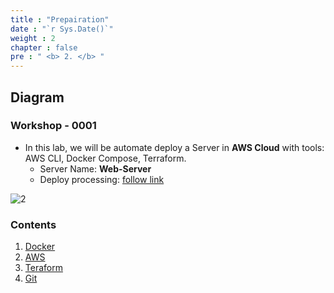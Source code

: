 ```yaml
---
title : "Prepairation"
date : "`r Sys.Date()`"
weight : 2
chapter : false
pre : " <b> 2. </b> "
---
```


## Diagram 
### Workshop - 0001
-   In this lab, we will be automate deploy a Server in **AWS Cloud** with tools: AWS CLI, Docker Compose, Terraform. 
    -  Server Name: **Web-Server** 
    -  Deploy processing: [follow link](3-config/3.1-ec2)

![2](/ws-0002/images/2/tf-ws-0001.png?featherlight=false&width=90pc)


### Contents

1. [Docker](2.1-docker/)
2. [AWS](2.2-aws/)
3. [Teraform](2.3-terraform/)
4. [Git](2.4-git/)
